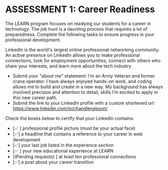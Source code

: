 # ASSESSMENT 1: Career Readiness

The LEARN program focuses on readying our students for a career in technology. The job hunt is a daunting process that requires a lot of preparedness. Complete the following tasks to ensure progress in your professional development.

LinkedIn is the world's largest online professional networking community. An active presence on LinkedIn allows you to make professional connections, look for employment opportunities, connect with others who share your interests, and learn more about the tech industry.

- Submit your "about me" statement: I’m an Army Veteran and former crane operator. I have always enjoyed hands-on work, and coding allows me to build and create in a new way. My background has always involved precision and attention to detail, skills I’m excited to apply in this new career path.
- Submit the link to your LinkedIn profile with a custom shortened url: https://www.linkedin.com/in/chandlergipson/

Check the boxes below to certify that your LinkedIn contains:

- [✅ ] professional profile picture (must be your actual face)
- [✅] a headline that contains a reference to your career in web development
- [✅] your last job listed in the experience section
- [✅ ] your new educational experience at LEARN
- [(Pending requests) ] at least ten professional connections
- [✅] a post about your career transition
